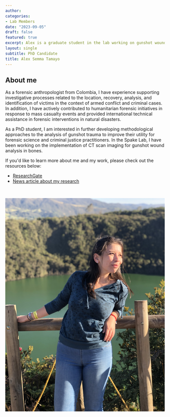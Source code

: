 ```yaml
---
author: 
categories:
- Lab Members
date: "2023-09-05"
draft: false
featured: true
excerpt: Alex is a graduate student in the lab working on gunshot wounds in tubular bones
layout: single
subtitle: PhD Candidate
title: Alex Semma Tamayo
---
```


## About me 

As a forensic anthropologist from Colombia, I have experience supporting investigative processes related to the location, recovery, analysis, and identification of victims in the context of armed conflict and criminal cases. In addition, I have actively contributed to humanitarian forensic initiatives in response to mass casualty events and provided international technical assistance in forensic interventions in natural disasters. 

As a PhD student, I am interested in further developing methodological approaches to the analysis of gunshot trauma to improve their utility for forensic science and criminal justice practitioners. In the Spake Lab, I have been working on the implementation of CT scan imaging for gunshot wound analysis in bones.


If you'd like to learn more about me and my work, please check out the resources below:

  + [ResearchGate](https://www.researchgate.net/profile/Alexandra-Semma)
  + [News article about my research](https://www.binghamton.edu/news/story/4854/reading-the-bones-experiment-explores-the-impact-of-gunshots-on-legs-and-arms)


<br>

![](alex-full.jpeg)



